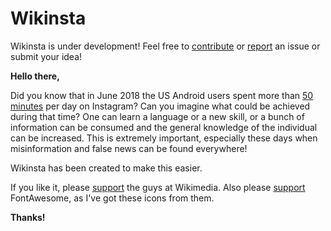 # Wikinsta

Wikinsta is under development!
Feel free to [contribute](https://github.com/tamasfederer/wikinsta) or [report](https://github.com/tamasfederer/wikinsta/issues) an issue or submit your idea!


**Hello there,**

Did you know that in June 2018 the US Android users spent more than [50 minutes](https://www.vox.com/2018/6/25/17501224/instagram-facebook-snapchat-time-spent-growth-data) per day on Instagram? Can you imagine what could be achieved during that time? One can learn a language or a new skill, or a bunch of information can be consumed and the general knowledge of the individual can be increased. This is extremely important, especially these days when misinformation and false news can be found everywhere!

Wikinsta has been created to make this easier.

If you like it, please [support](https://donate.wikimedia.org) the guys at Wikimedia. Also please [support](https://fontawesome.com/support) FontAwesome, as I've got these icons from them.

**Thanks!**